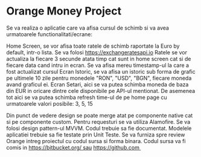 # Orange Money Project

Se va realiza o aplicatie care va afisa cursul de schimb si va avea urmatoarele functionalitati/ecrane:

Home Screen, se vor afisa toate ratele de schimb raportate la Euro by default, intr-o lista. Se va folosi https://exchangeratesapi.io 
Ratele se vor actualiza la fiecare 3 secunde atata timp cat sunt in home screen cat si de fiecare data cand intru in ecran.
Se va afisa mereu timestamp-ul la care a fost actualizat cursul 
Ecran Istoric, se va afisa un istoric sub forma de grafic pe ultimele 10 zile pentru monedele "RON", "USD", "BGN", fiecare moneda avand graficul ei.
Ecran Setari, aici se va putea schimba moneda de baza din EUR in oricare dintre cele disponibile pe API-ul mentionat. De asemenea tot aici se va putea schimba refresh time-ul de pe home page cu urmatoarele valori posibile: 3, 5, 15


Din punct de vedere design se poate merge atat pe componente native cat si pe componente custom.
Pentru requesturi se va utiliza Alamofire.
Se va folosi design pattern-ul MVVM.
Codul trebuie sa fie documentat.
Modelele aplicatiei trebuie sa fie testate prin Unit Teste.
Se va furniza spre review Orange intreg proiectul cu codul sursa si forma binara.
Codul sursa va fi comis in https://bitbucket.org/ sau https://github.com  
